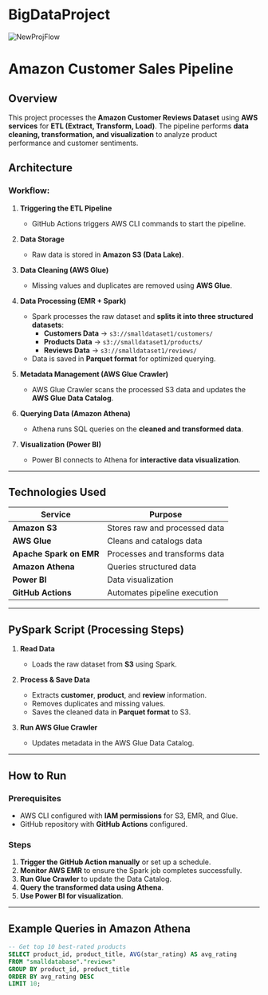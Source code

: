 # BigDataProject
![NewProjFlow](https://github.com/user-attachments/assets/f3412cf0-61ca-4f0b-9fb9-c9ef5eb61501)

# Amazon Customer Sales Pipeline

## Overview
This project processes the **Amazon Customer Reviews Dataset** using **AWS services** for **ETL (Extract, Transform, Load)**. The pipeline performs **data cleaning, transformation, and visualization** to analyze product performance and customer sentiments.

## **Architecture**
### **Workflow:**
1. **Triggering the ETL Pipeline**
   - GitHub Actions triggers AWS CLI commands to start the pipeline.

2. **Data Storage**
   - Raw data is stored in **Amazon S3 (Data Lake)**.

3. **Data Cleaning (AWS Glue)**
   - Missing values and duplicates are removed using **AWS Glue**.

4. **Data Processing (EMR + Spark)**
   - Spark processes the raw dataset and **splits it into three structured datasets**:
     - **Customers Data** → `s3://smalldataset1/customers/`
     - **Products Data** → `s3://smalldataset1/products/`
     - **Reviews Data** → `s3://smalldataset1/reviews/`
   - Data is saved in **Parquet format** for optimized querying.

5. **Metadata Management (AWS Glue Crawler)**
   - AWS Glue Crawler scans the processed S3 data and updates the **AWS Glue Data Catalog**.

6. **Querying Data (Amazon Athena)**
   - Athena runs SQL queries on the **cleaned and transformed data**.

7. **Visualization (Power BI)**
   - Power BI connects to Athena for **interactive data visualization**.

---

## **Technologies Used**
| **Service**   | **Purpose** |
|--------------|------------|
| **Amazon S3** | Stores raw and processed data |
| **AWS Glue** | Cleans and catalogs data |
| **Apache Spark on EMR** | Processes and transforms data |
| **Amazon Athena** | Queries structured data |
| **Power BI** | Data visualization |
| **GitHub Actions** | Automates pipeline execution |

---

## **PySpark Script (Processing Steps)**
1. **Read Data**
   - Loads the raw dataset from **S3** using Spark.

2. **Process & Save Data**
   - Extracts **customer**, **product**, and **review** information.
   - Removes duplicates and missing values.
   - Saves the cleaned data in **Parquet format** to S3.

3. **Run AWS Glue Crawler**
   - Updates metadata in the AWS Glue Data Catalog.

---

## **How to Run**
### **Prerequisites**
- AWS CLI configured with **IAM permissions** for S3, EMR, and Glue.
- GitHub repository with **GitHub Actions** configured.

### **Steps**
1. **Trigger the GitHub Action manually** or set up a schedule.
2. **Monitor AWS EMR** to ensure the Spark job completes successfully.
3. **Run Glue Crawler** to update the Data Catalog.
4. **Query the transformed data using Athena**.
5. **Use Power BI for visualization**.

---

## **Example Queries in Amazon Athena**
```sql
-- Get top 10 best-rated products
SELECT product_id, product_title, AVG(star_rating) AS avg_rating
FROM "smalldatabase"."reviews"
GROUP BY product_id, product_title
ORDER BY avg_rating DESC
LIMIT 10;
